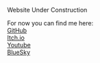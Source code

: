 Website Under Construction <br>

For now you can find me here: <br>
[GitHub](https://github.com/RankRebellion) <br>
[Itch.io](https://rankrebellion.itch.io/) <br>
[Youtube](https://www.youtube.com/@rankrebellion) <br>
[BlueSky](https://bsky.app/profile/rankrebellion.github.io) <br>
